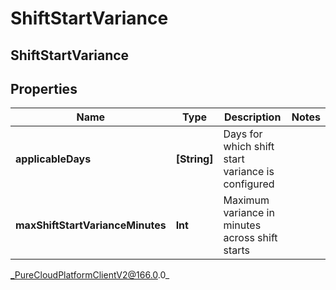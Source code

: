 # ShiftStartVariance

## ShiftStartVariance

## Properties

|Name | Type | Description | Notes|
|------------ | ------------- | ------------- | -------------|
| **applicableDays** | **[String]** | Days for which shift start variance is configured | |
| **maxShiftStartVarianceMinutes** | **Int** | Maximum variance in minutes across shift starts | |



_PureCloudPlatformClientV2@166.0.0_
